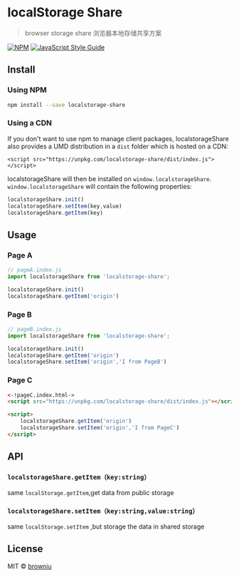 # localStorage Share
> browser storage share 浏览器本地存储共享方案

[![NPM](https://img.shields.io/npm/v/localstorage-share.svg)](https://www.npmjs.com/package/react-autocomplete) [![JavaScript Style Guide](https://img.shields.io/badge/code_style-standard-brightgreen.svg)](https://standardjs.com)



## Install

### Using NPM

```bash
npm install --save localstorage-share
```

### Using a CDN

If you don't want to use npm to manage client packages, localstorageShare also provides a UMD distribution in a `dist` folder which is hosted on a CDN:

`<script src="https://unpkg.com/localstorage-share/dist/index.js"></script>`

localstorageShare will then be installed on `window.localstorageShare`. `window.localstorageShare` will contain the following properties:

```js
localstorageShare.init()
localstorageShare.setItem(key,value)
localstorageShare.getItem(key)
```

## Usage

### Page A
```JavaScript
// pageA.index.js
import localstorageShare from 'localstorage-share';

localstorageShare.init()
localstorageShare.getItem('origin')
```

### Page B
```JavaScript
// pageB.index.js
import localstorageShare from 'localstorage-share';

localstorageShare.init()
localstorageShare.getItem('origin')
localstorageShare.setItem('origin','I from PageB')
```

### Page C
```html
<-!pageC.index.html->
<script src="https://unpkg.com/localstorage-share/dist/index.js"></script>

<script>
    localstorageShare.getItem('origin')
    localstorageShare.setItem('origin','I from PageC')
</script>

```

## API
### `localstorageShare.getItem（key:string）`
same `localStorage.getItem`,get data from public storage

### `localstorageShare.setItem（key:string,value:string）`
same `localStorage.setItem` ,but storage the data in shared storage

## License
MIT © [browniu](https://github.com/browniu)
